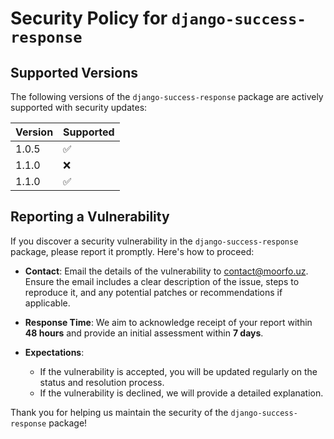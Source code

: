 # Security Policy for `django-success-response`

## Supported Versions

The following versions of the `django-success-response` package are actively supported with security updates:

| Version | Supported          |
|---------| ------------------ |
| 1.0.5   | :white_check_mark: |
| 1.1.0   | :x:                |
| 1.1.0   | :white_check_mark: |

## Reporting a Vulnerability

If you discover a security vulnerability in the `django-success-response` package, please report it promptly. Here's how to proceed:

- **Contact**: Email the details of the vulnerability to [contact@moorfo.uz](mailto:contact@moorfo.uz). Ensure the email includes a clear description of the issue, steps to reproduce it, and any potential patches or recommendations if applicable.
  
- **Response Time**: We aim to acknowledge receipt of your report within **48 hours** and provide an initial assessment within **7 days**.

- **Expectations**:
  - If the vulnerability is accepted, you will be updated regularly on the status and resolution process.
  - If the vulnerability is declined, we will provide a detailed explanation.

Thank you for helping us maintain the security of the `django-success-response` package!

